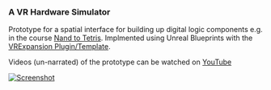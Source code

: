 ### A VR Hardware Simulator ###

Prototype for a spatial interface for building up digital logic components e.g. in the course [Nand to Tetris](https://www.nand2tetris.org/). Implmented using Unreal Blueprints with the [VRExpansion Plugin/Template](https://vreue4.com/).

Videos (un-narrated) of the prototype can be watched on [YouTube](https://youtube.com/playlist?list=PLhmEEtPzG7mVTwVJC2EypTlCww7HaSnDB)

[![Screenshot](https://img.youtube.com/vi/TeW_yRmSOTo/hqdefault.jpg)](https://youtube.com/playlist?list=PLhmEEtPzG7mVTwVJC2EypTlCww7HaSnDB)
